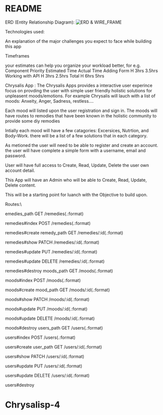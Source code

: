# README




ERD (Entity Relationship Diagram):
![ERD & WIRE_FRAME](app/wireframe/Diagram1.png)


Technologies used:


An explanation of the major challenges you expect to face while building this app

Timeframes

your estimates can help you organize your workload better, for e.g.
Component	Priority	Estimated Time	Actual Time
Adding Form	H	3hrs	3.5hrs
Working with API	H	3hrs	2.5hrs
Total	H	6hrs	5hrs



Chrysalis App : 
The Chrysalis Apps provides a interactive user experince focus on provding the user with simple user friendly holistic solutions for unpleasent moods/emotions. For example Chrysalis will lauch with a list of moods: Anxeity, Anger, Sadness, restless.... 


Each mood will listed upon the user registration and sign in.  The moods will have routes to remodies that have been known in the holistic community to provide some diy remodies

Intially each mood will have a few catagories: Excersices, Nutrtion, and Body-Work. there will be a list of a few solutions that in each category.


As metioned the user will need to be able to register and create an account. the user will have complete a simple form with a username, email and password. 


User will have full access to Create, Read, Update, Delete the user own account detail.

This App will have an Admin who will be able to Create, Read, Update, Delete content.

This will be a starting point for luanch with the Objective to build upon.

Routes:\

emedies_path 	GET 	/remedies(.:format) 	

remedies#index
	POST 	/remedies(.:format) 	

remedies#create
remedy_path 	GET 	/remedies/:id(.:format) 	

remedies#show
	PATCH 	/remedies/:id(.:format) 	

remedies#update
	PUT 	/remedies/:id(.:format) 	

remedies#update
	DELETE 	/remedies/:id(.:format) 	

remedies#destroy
moods_path 	GET 	/moods(.:format) 	

moods#index
	POST 	/moods(.:format) 	

moods#create
mood_path 	GET 	/moods/:id(.:format) 	

moods#show
	PATCH 	/moods/:id(.:format) 	

moods#update
	PUT 	/moods/:id(.:format) 	

moods#update
	DELETE 	/moods/:id(.:format) 	

moods#destroy
users_path 	GET 	/users(.:format) 	

users#index
	POST 	/users(.:format) 	

users#create
user_path 	GET 	/users/:id(.:format) 	

users#show
	PATCH 	/users/:id(.:format) 	

users#update
	PUT 	/users/:id(.:format) 	

users#update
	DELETE 	/users/:id(.:format) 	

users#destroy

# Chrysalisp-4
